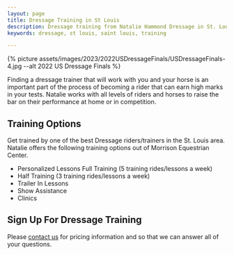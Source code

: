```yaml
---
layout: page
title: Dressage Training in St Louis
description: Dressage training from Natalie Hammond Dressage in St. Louis, Missouri. The finest equestrian training you can find!
keywords: dressage, st louis, saint louis, training

---
```


{% picture assets/images/2023/2022USDressageFinals/USDressageFinals-4.jpg --alt 2022 US Dressage Finals %}

Finding a dressage trainer that will work with you and your horse is an important part of the process of becoming a rider that can earn high marks in your tests. Natalie works with all levels of riders and horses to raise the bar on their performance at home or in competition.

## Training Options

Get trained by one of the best Dressage riders/trainers in the St. Louis area. Natalie offers the following training options out of Morrison Equestrian Center.

* Personalized Lessons Full Training (5 training rides/lessons a week)
* Half Training (3 training rides/lessons a week)
* Trailer In Lessons
* Show Assistance
* Clinics

## Sign Up For Dressage Training

Please [contact us](/contact/) for pricing information and so that we can answer all of your questions.
